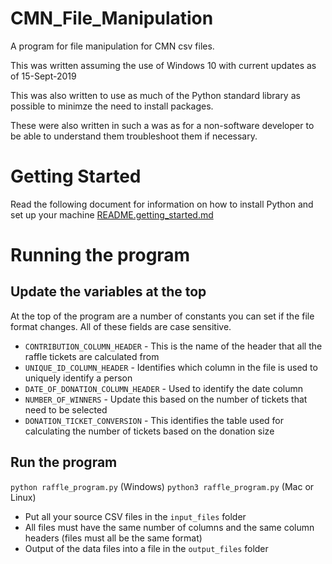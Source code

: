 # CMN_File_Manipulation
A program for file manipulation for CMN csv files.

This was written assuming the use of Windows 10 with current updates as of 15-Sept-2019

This was also written to use as much of the Python standard library as possible to minimze the need to install packages.

These were also written in such a was as for a non-software developer to be able to understand them troubleshoot them if necessary.

# Getting Started
Read the following document for information on how to install Python and set up your machine
[README.getting_started.md](README.getting_started.md)

# Running the program 

## Update the variables at the top
At the top of the program are a number of constants you can set if the file format changes.
All of these fields are case sensitive.

* `CONTRIBUTION_COLUMN_HEADER` - This is the name of the header that all the raffle tickets are calculated from
* `UNIQUE_ID_COLUMN_HEADER` - Identifies which column in the file is used to uniquely identify a person
* `DATE_OF_DONATION_COLUMN_HEADER` - Used to identify the date column
* `NUMBER_OF_WINNERS` - Update this based on the number of tickets that need to be selected
* `DONATION_TICKET_CONVERSION` - This identifies the table used for calculating the number of tickets based on the donation size

## Run the program
```python raffle_program.py```   (Windows)
```python3 raffle_program.py```  (Mac or Linux)

- Put all your source CSV files in the `input_files` folder
- All files must have the same number of columns and the same column headers (files must all be the same format)
- Output of the data files into a file in the `output_files` folder

